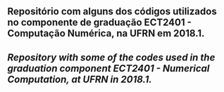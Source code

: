 
<h2> Repositório com alguns dos códigos utilizados no componente de graduação ECT2401 - Computação Numérica, na UFRN em 2018.1.
<h2><i> Repository with some of the codes used in the graduation component ECT2401 - Numerical Computation, at UFRN in 2018.1.
  
